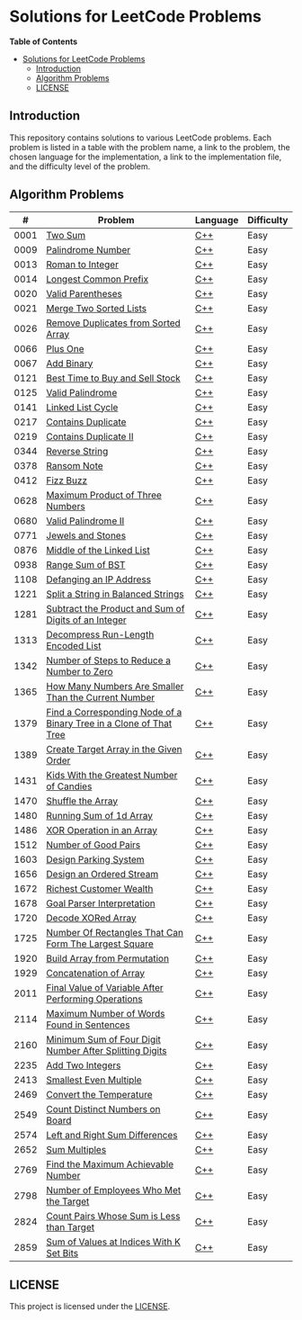 # Solutions for LeetCode Problems

**Table of Contents**

- [Solutions for LeetCode Problems](#solutions-for-leetcode-problems)
  - [Introduction](#introduction)
  - [Algorithm Problems](#algorithm-problems)
  - [LICENSE](#license)

## Introduction

This repository contains solutions to various LeetCode problems. Each problem is listed in a table with the problem name, a link to the problem, the chosen language for the implementation, a link to the implementation file, and the difficulty level of the problem.

## Algorithm Problems

| #    | Problem                                                                    | Language       | Difficulty |
| ---- | -------------------------------------------------------------------------- | -------------- | ---------- |
| 0001 | [Two Sum][0001]                                                            | [C++][0001cpp] | Easy       |
| 0009 | [Palindrome Number][0009]                                                  | [C++][0009cpp] | Easy       |
| 0013 | [Roman to Integer][0013]                                                   | [C++][0013cpp] | Easy       |
| 0014 | [Longest Common Prefix][0014]                                              | [C++][0014cpp] | Easy       |
| 0020 | [Valid Parentheses][0020]                                                  | [C++][0020cpp] | Easy       |
| 0021 | [Merge Two Sorted Lists][0021]                                             | [C++][0021cpp] | Easy       |
| 0026 | [Remove Duplicates from Sorted Array][0026]                                | [C++][0026cpp] | Easy       |
| 0066 | [Plus One][0066]                                                           | [C++][0066cpp] | Easy       |
| 0067 | [Add Binary][0067]                                                         | [C++][0067cpp] | Easy       |
| 0121 | [Best Time to Buy and Sell Stock][0121]                                    | [C++][0121cpp] | Easy       |
| 0125 | [Valid Palindrome][0125]                                                   | [C++][0125cpp] | Easy       |
| 0141 | [Linked List Cycle][0141]                                                  | [C++][0141cpp] | Easy       |
| 0217 | [Contains Duplicate][0217]                                                 | [C++][0217cpp] | Easy       |
| 0219 | [Contains Duplicate II][0219]                                              | [C++][0219cpp] | Easy       |
| 0344 | [Reverse String][0344]                                                     | [C++][0344cpp] | Easy       |
| 0378 | [Ransom Note][0378]                                                        | [C++][0378cpp] | Easy       |
| 0412 | [Fizz Buzz][0412]                                                          | [C++][0412cpp] | Easy       |
| 0628 | [Maximum Product of Three Numbers][0628]                                   | [C++][0628cpp] | Easy       |
| 0680 | [Valid Palindrome II][0680]                                                | [C++][0680cpp] | Easy       |
| 0771 | [Jewels and Stones][0771]                                                  | [C++][0771cpp] | Easy       |
| 0876 | [Middle of the Linked List][0876]                                          | [C++][0876cpp] | Easy       |
| 0938 | [Range Sum of BST][0938]                                                   | [C++][0938cpp] | Easy       |
| 1108 | [Defanging an IP Address][1108]                                            | [C++][1108cpp] | Easy       |
| 1221 | [Split a String in Balanced Strings][1221]                                 | [C++][1221cpp] | Easy       |
| 1281 | [Subtract the Product and Sum of Digits of an Integer][1281]               | [C++][1281cpp] | Easy       |
| 1313 | [Decompress Run-Length Encoded List][1313]                                 | [C++][1313cpp] | Easy       |
| 1342 | [Number of Steps to Reduce a Number to Zero][1342]                         | [C++][1342cpp] | Easy       |
| 1365 | [How Many Numbers Are Smaller Than the Current Number][1365]               | [C++][1365cpp] | Easy       |
| 1379 | [Find a Corresponding Node of a Binary Tree in a Clone of That Tree][1379] | [C++][1379cpp] | Easy       |
| 1389 | [Create Target Array in the Given Order][1389]                             | [C++][1389cpp] | Easy       |
| 1431 | [Kids With the Greatest Number of Candies][1431]                           | [C++][1431cpp] | Easy       |
| 1470 | [Shuffle the Array][1470]                                                  | [C++][1470cpp] | Easy       |
| 1480 | [Running Sum of 1d Array][1480]                                            | [C++][1480cpp] | Easy       |
| 1486 | [XOR Operation in an Array][1486]                                          | [C++][1486cpp] | Easy       |
| 1512 | [Number of Good Pairs][1512]                                               | [C++][1512cpp] | Easy       |
| 1603 | [Design Parking System][1603]                                              | [C++][1603cpp] | Easy       |
| 1656 | [Design an Ordered Stream][1656]                                           | [C++][1656cpp] | Easy       |
| 1672 | [Richest Customer Wealth][1672]                                            | [C++][1672cpp] | Easy       |
| 1678 | [Goal Parser Interpretation][1678]                                         | [C++][1678cpp] | Easy       |
| 1720 | [Decode XORed Array][1720]                                                 | [C++][1720cpp] | Easy       |
| 1725 | [Number Of Rectangles That Can Form The Largest Square][1725]              | [C++][1725cpp] | Easy       |
| 1920 | [Build Array from Permutation][1920]                                       | [C++][1920cpp] | Easy       |
| 1929 | [Concatenation of Array][1929]                                             | [C++][1929cpp] | Easy       |
| 2011 | [Final Value of Variable After Performing Operations][2011]                | [C++][2011cpp] | Easy       |
| 2114 | [Maximum Number of Words Found in Sentences][2114]                         | [C++][2114cpp] | Easy       |
| 2160 | [Minimum Sum of Four Digit Number After Splitting Digits][2160]            | [C++][2160cpp] | Easy       |
| 2235 | [Add Two Integers][2235]                                                   | [C++][2235cpp] | Easy       |
| 2413 | [Smallest Even Multiple][2413]                                             | [C++][2413cpp] | Easy       |
| 2469 | [Convert the Temperature][2469]                                            | [C++][2469cpp] | Easy       |
| 2549 | [Count Distinct Numbers on Board][2549]                                    | [C++][2549cpp] | Easy       |
| 2574 | [Left and Right Sum Differences][2574]                                     | [C++][2574cpp] | Easy       |
| 2652 | [Sum Multiples][2652]                                                      | [C++][2652cpp] | Easy       |
| 2769 | [Find the Maximum Achievable Number][2769]                                 | [C++][2769cpp] | Easy       |
| 2798 | [Number of Employees Who Met the Target][2798]                             | [C++][2798cpp] | Easy       |
| 2824 | [Count Pairs Whose Sum is Less than Target][2824]                          | [C++][2824cpp] | Easy       |
| 2859 | [Sum of Values at Indices With K Set Bits][2859]                           | [C++][2859cpp] | Easy       |

## LICENSE

This project is licensed under the [LICENSE](LICENSE).

<!-- links -->

[0001]: https://leetcode.com/problems/two-sum/
[0001cpp]: https://leetcode.com/submissions/detail/948426050/
[0009]: https://leetcode.com/problems/palindrome-number/
[0009cpp]: https://leetcode.com/submissions/detail/948438457/
[0013]: https://leetcode.com/problems/roman-to-integer/
[0013cpp]: https://leetcode.com/submissions/detail/949360425/
[0014]: https://leetcode.com/problems/longest-common-prefix/
[0014cpp]: https://leetcode.com/submissions/detail/1036936497/
[0020]: https://leetcode.com/problems/valid-parentheses/
[0020cpp]: https://leetcode.com/submissions/detail/1036952537/
[0021]: https://leetcode.com/problems/merge-two-sorted-lists/
[0021cpp]: https://leetcode.com/submissions/detail/1036960117/
[0026]: https://leetcode.com/problems/remove-duplicates-from-sorted-array/
[0026cpp]: https://leetcode.com/submissions/detail/1036967711/
[0066]: https://leetcode.com/problems/plus-one/
[0066cpp]: https://leetcode.com/submissions/detail/1039769790/
[0067]: https://leetcode.com/problems/add-binary/
[0067cpp]: https://leetcode.com/submissions/detail/1037990830/
[0121]: https://leetcode.com/problems/best-time-to-buy-and-sell-stock/
[0121cpp]: https://leetcode.com/submissions/detail/1037934208/
[0125]: https://leetcode.com/problems/valid-palindrome/
[0125cpp]: https://leetcode.com/submissions/detail/1037955911/
[0141]: https://leetcode.com/problems/linked-list-cycle/
[0141cpp]: https://leetcode.com/submissions/detail/1040027578/
[0217]: https://leetcode.com/problems/contains-duplicate/
[0217cpp]: https://leetcode.com/submissions/detail/1040044205/
[0219]: https://leetcode.com/problems/contains-duplicate-ii/
[0219cpp]: https://leetcode.com/submissions/detail/1040064641/
[0344]: https://leetcode.com/problems/reverse-string/
[0344cpp]: https://leetcode.com/submissions/detail/1038001012/
[0378]: https://leetcode.com/problems/ransom-note/
[0378cpp]: https://leetcode.com/submissions/detail/1036903851/
[0412]: https://leetcode.com/problems/fizz-buzz/
[0412cpp]: https://leetcode.com/submissions/detail/1036866232/
[0628]: https://leetcode.com/problems/maximum-product-of-three-numbers/
[0628cpp]: https://leetcode.com/submissions/detail/1037692372/
[0680]: https://leetcode.com/problems/valid-palindrome-ii/
[0680cpp]: https://leetcode.com/submissions/detail/1037968613/
[0771]: https://leetcode.com/problems/jewels-and-stones/
[0771cpp]: https://leetcode.com/submissions/detail/1050861136/
[0876]: https://leetcode.com/problems/middle-of-the-linked-list/
[0876cpp]: https://leetcode.com/submissions/detail/1036889642/
[0938]: https://leetcode.com/problems/range-sum-of-bst/
[0938cpp]: https://leetcode.com/submissions/detail/1051825768/
[1108]: https://leetcode.com/problems/defanging-an-ip-address/
[1108cpp]: https://leetcode.com/submissions/detail/1048635629/
[1221]: https://leetcode.com/problems/split-a-string-in-balanced-strings/
[1221cpp]: https://leetcode.com/submissions/detail/1051871448/
[1281]: https://leetcode.com/problems/subtract-the-product-and-sum-of-digits-of-an-integer/
[1281cpp]: https://leetcode.com/submissions/detail/1051743818/
[1313]: https://leetcode.com/problems/decompress-run-length-encoded-list/
[1313cpp]: https://leetcode.com/submissions/detail/1051859265/
[1342]: https://leetcode.com/problems/number-of-steps-to-reduce-a-number-to-zero/
[1342cpp]: https://leetcode.com/submissions/detail/1036875175/
[1365]: https://leetcode.com/problems/how-many-numbers-are-smaller-than-the-current-number/
[1365cpp]: https://leetcode.com/submissions/detail/1051734090/
[1379]: https://leetcode.com/problems/find-a-corresponding-node-of-a-binary-tree-in-a-clone-of-that-tree/
[1379cpp]: https://leetcode.com/submissions/detail/1051774944/
[1389]: https://leetcode.com/problems/create-target-array-in-the-given-order/
[1389cpp]: https://leetcode.com/submissions/detail/1051840440/
[1431]: https://leetcode.com/problems/kids-with-the-greatest-number-of-candies/
[1431cpp]: https://leetcode.com/submissions/detail/1050820950/
[1470]: https://leetcode.com/problems/shuffle-the-array/
[1470cpp]: https://leetcode.com/submissions/detail/1049530990/
[1480]: https://leetcode.com/problems/running-sum-of-1d-array/
[1480cpp]: https://leetcode.com/submissions/detail/1036830470/
[1486]: https://leetcode.com/problems/xor-operation-in-an-array/
[1486cpp]: https://leetcode.com/submissions/detail/1051731597/
[1512]: https://leetcode.com/problems/number-of-good-pairs/
[1512cpp]: https://leetcode.com/submissions/detail/1050836269/
[1603]: https://leetcode.com/problems/design-parking-system/
[1603cpp]: https://leetcode.com/submissions/detail/1050856642/
[1656]: https://leetcode.com/problems/maximum-xor-of-two-numbers-in-an-array/
[1656cpp]: https://leetcode.com/submissions/detail/1053801183/
[1672]: https://leetcode.com/problems/richest-customer-wealth/
[1672cpp]: https://leetcode.com/submissions/detail/1036852316/
[1678]: https://leetcode.com/problems/goal-parser-interpretation/
[1678cpp]: https://leetcode.com/submissions/detail/1050792706/
[1720]: https://leetcode.com/problems/decode-xored-array/
[1720cpp]: https://leetcode.com/submissions/detail/1051833450/
[1725]: https://leetcode.com/problems/number-of-rectangles-that-can-form-the-largest-square/
[1725cpp]: https://leetcode.com/submissions/detail/1047761317/
[1920]: https://leetcode.com/problems/build-array-from-permutation/
[1920cpp]: https://leetcode.com/submissions/detail/1048619629/
[1929]: https://leetcode.com/problems/concatenation-of-array/
[1929cpp]: https://leetcode.com/submissions/detail/1047738300/
[2011]: https://leetcode.com/problems/final-value-of-variable-after-performing-operations/
[2011cpp]: https://leetcode.com/submissions/detail/1049539828/
[2114]: https://leetcode.com/problems/maximum-number-of-words-found-in-sentences/
[2114cpp]: https://leetcode.com/submissions/detail/1051739013/
[2160]: https://leetcode.com/problems/minimum-sum-of-four-digit-number-after-splitting-digits/
[2160cpp]: https://leetcode.com/submissions/detail/1051749058/
[2235]: https://leetcode.com/problems/add-two-integers/
[2235cpp]: https://leetcode.com/submissions/detail/1050810723/
[2413]: https://leetcode.com/problems/smallest-even-multiple/
[2413cpp]: https://leetcode.com/submissions/detail/1050815450/
[2469]: https://leetcode.com/problems/convert-the-temperature/
[2469cpp]: https://leetcode.com/submissions/detail/1048639718/
[2549]: https://leetcode.com/problems/count-distinct-numbers-on-board/
[2549cpp]: https://leetcode.com/submissions/detail/1038006278/
[2574]: https://leetcode.com/problems/left-and-right-sum-differences/
[2574cpp]: https://leetcode.com/submissions/detail/1051760337/
[2652]: https://leetcode.com/problems/sum-multiples/
[2652cpp]: https://leetcode.com/submissions/detail/1053791402/
[2769]: https://leetcode.com/problems/find-the-maximum-achievable-number/
[2769cpp]: https://leetcode.com/submissions/detail/1049548431/
[2798]: https://leetcode.com/problems/number-of-employees-who-met-the-target/
[2798cpp]: https://leetcode.com/submissions/detail/1050823191/
[2824]: https://leetcode.com/problems/count-pairs-whose-sum-is-less-than-target/
[2824cpp]: https://leetcode.com/submissions/detail/1050808683/
[2859]: https://leetcode.com/problems/sum-of-values-at-indices-with-k-set-bits/
[2859cpp]: https://leetcode.com/submissions/detail/1051849278/
